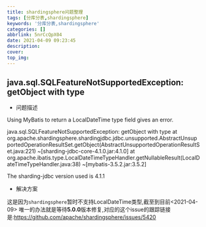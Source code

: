 ```yaml
---
title: shardingsphere问题整理
tags: [分库分表,shardingsphere]
keywords: '分库分表,shardingsphere'
categories: []
abbrlink: 5nrCcQpX04
date: 2021-04-09 09:23:45
description:
cover:
top_img:
---
```


## java.sql.SQLFeatureNotSupportedException: getObject with type

- 问题描述

Using MyBatis to return a LocalDateTime type field gives an error.

java.sql.SQLFeatureNotSupportedException: getObject with type
at org.apache.shardingsphere.shardingjdbc.jdbc.unsupported.AbstractUnsupportedOperationResultSet.getObject(AbstractUnsupportedOperationResultSet.java:221) ~[sharding-jdbc-core-4.1.0.jar:4.1.0]
at org.apache.ibatis.type.LocalDateTimeTypeHandler.getNullableResult(LocalDateTimeTypeHandler.java:38) ~[mybatis-3.5.2.jar:3.5.2]

The sharding-jdbc version used is 4.1.1

- 解决方案

这是因为`shardingsphere`暂时不支持LocalDateTime类型,截至到目前<2021-04-09> 唯一的办法就是等待**5.0.0**版本修复,对应的这个issue的跟踪链接是:<https://github.com/apache/shardingsphere/issues/5420>



